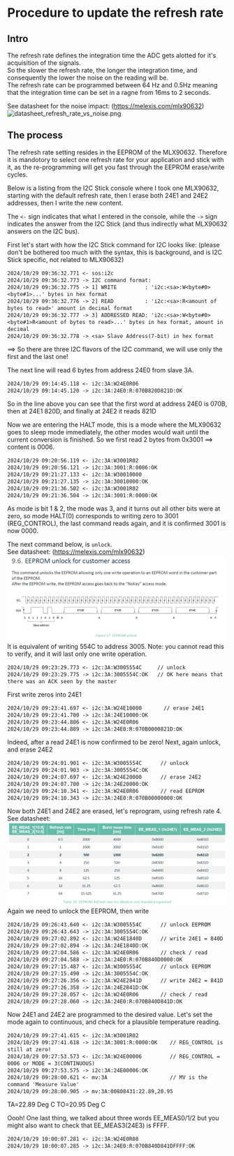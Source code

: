 # Procedure to update the refresh rate

## Intro

The refresh rate defines the integration time the ADC gets alotted for it's acquisition of the signals.  
So the slower the refresh rate, the longer the integration time, and consequently the lower the noise on the reading will be.  
The refresh rate can be programmed between 64 Hz and 0.5Hz meaning that the integration time can be set in a ragne from 16ms to 2 seconds.

See datasheet for the noise impact: (https://melexis.com/mlx90632)
![datasheet_refresh_rate_vs_noise.png](media/datasheet_refresh_rate_vs_noise)


## The process

The refresh rate setting resides in the EEPROM of the MLX90632. Therefore it is mandotory to select one refresh rate for your application and stick with it, as the re-programming will get you fast through the EEPROM erase/write cycles.

Below is a listing from the I2C Stick console where I took one MLX90632, starting with the default refresh rate, then I erase both 24E1 and 24E2 addresses, then I write the new content.

The `<-` sign indicates that what I entered in the console, while the `->` sign indicates the answer from the I2C Stick (and thus indirectly what MLX90632 answers on the I2C bus).

First let's start with how the I2C Stick command for I2C looks like: (please don't be bothered too much with the syntax, this is background, and is I2C Stick specific, not related to MLX90632)
```
2024/10/29 09:36:32.771 <- sos:i2c
2024/10/29 09:36:32.773 -> I2C command format:
2024/10/29 09:36:32.775 -> 1] WRITE         : 'i2c:<sa>:W<byte#0><byte#1>...' bytes in hex format
2024/10/29 09:36:32.776 -> 2] READ          : 'i2c:<sa>:R<amount of bytes to read>' amount in decimal format
2024/10/29 09:36:32.777 -> 3] ADDRESSED READ: 'i2c:<sa>:W<byte#0><byte#1>R<amount of bytes to read>...' bytes in hex format, amount in decimal
2024/10/29 09:36:32.778 -> <sa> Slave Address(7-bit) in hex format
```
==> So there are three I2C flavors of the I2C command, we will use only the first and the last one!


The next line will read 6 bytes from address 24E0 from slave 3A.
```
2024/10/29 09:14:45.118 <- i2c:3A:W24E0R06
2024/10/29 09:14:45.120 -> i2c:3A:24E0:R:070B820D821D:OK
```
So in the line above you can see that the first word at address 24E0 is 070B, then at 24E1 820D, and finally at 24E2 it reads 821D

Now we are entering the HALT mode, this is a mode where the MLX90632 goes to sleep mode immediately, the other modes would wait until the current conversion is finished. So we first read 2 bytes from 0x3001 ==> content is 0006.

```
2024/10/29 09:20:56.119 <- i2c:3A:W3001R02
2024/10/29 09:20:56.121 -> i2c:3A:3001:R:0006:OK
2024/10/29 09:21:27.133 <- i2c:3A:W30010000
2024/10/29 09:21:27.135 -> i2c:3A:30010000:OK
2024/10/29 09:21:36.502 <- i2c:3A:W3001R02
2024/10/29 09:21:36.504 -> i2c:3A:3001:R:0000:OK
```
As mode is bit 1 & 2, the mode was 3, and it turns out all other bits were at zero, so mode HALT(0) corresponds to writing zero to 3001 (REG_CONTROL), the last command reads again, and it is confirmed 3001 is now 0000.

The next command below, is `unlock`.  
See datasheet: (https://melexis.com/mlx90632)
![datasheet_unlock_eeprom_customer.png](media/datasheet_unlock_eeprom_customer.png)
It is equivalent of writing 554C to address 3005.
Note: you cannot read this to verify, and it will last only one write operation.

```
2024/10/29 09:23:29.773 <- i2c:3A:W3005554C     // unlock
2024/10/29 09:23:29.775 -> i2c:3A:3005554C:OK   // OK here means that there was an ACK seen by the master
```
First write zeros into 24E1
```
2024/10/29 09:23:41.697 <- i2c:3A:W24E10000       // erase 24E1
2024/10/29 09:23:41.700 -> i2c:3A:24E10000:OK
2024/10/29 09:23:44.886 <- i2c:3A:W24E0R06
2024/10/29 09:23:44.889 -> i2c:3A:24E0:R:070B0000821D:OK
```
Indeed, after a read 24E1 is now confirmed to be zero!
Next, again unlock, and erase 24E2

```
2024/10/29 09:24:01.901 <- i2c:3A:W3005554C      // unlock
2024/10/29 09:24:01.903 -> i2c:3A:3005554C:OK
2024/10/29 09:24:07.697 <- i2c:3A:W24E20000      // erase 24E2
2024/10/29 09:24:07.700 -> i2c:3A:24E20000:OK
2024/10/29 09:24:10.341 <- i2c:3A:W24E0R06       // read EEPROM
2024/10/29 09:24:10.343 -> i2c:3A:24E0:R:070B00000000:OK
```
Now both 24E1 and 24E2 are erased, let's reprogram, using refresh rate 4.
See datasheet:
![datasheet_eemeas1_2_refresh_rate_table.png](media/datasheet_eemeas1_2_refresh_rate_table.png)
Again we need to unlock the EEPROM, then write

```
2024/10/29 09:26:43.640 <- i2c:3A:W3005554C      // unlock EEPROM
2024/10/29 09:26:43.643 -> i2c:3A:3005554C:OK
2024/10/29 09:27:02.892 <- i2c:3A:W24E1840D      // write 24E1 = 840D
2024/10/29 09:27:02.894 -> i2c:3A:24E1840D:OK
2024/10/29 09:27:04.586 <- i2c:3A:W24E0R06       // check / read
2024/10/29 09:27:04.588 -> i2c:3A:24E0:R:070B840D0000:OK
2024/10/29 09:27:15.487 <- i2c:3A:W3005554C      // unlock EEPROM
2024/10/29 09:27:15.490 -> i2c:3A:3005554C:OK
2024/10/29 09:27:26.356 <- i2c:3A:W24E2841D      // write 24E2 = 841D
2024/10/29 09:27:26.358 -> i2c:3A:24E2841D:OK
2024/10/29 09:27:28.057 <- i2c:3A:W24E0R06       // check / read
2024/10/29 09:27:28.060 -> i2c:3A:24E0:R:070B840D841D:OK
```
Now 24E1 and 24E2 are programmed to the desired value.
Let's set the mode again to continuous, and check for a plausible temperature reading.
```
2024/10/29 09:27:41.615 <- i2c:3A:W3001R02
2024/10/29 09:27:41.618 -> i2c:3A:3001:R:0000:OK    // REG_CONTROL is still at zero!
2024/10/29 09:27:53.573 <- i2c:3A:W24E00006         // REG_CONTROL = 0006 or MODE = 3(CONTINUOUS)
2024/10/29 09:27:53.575 -> i2c:3A:24E00006:OK
2024/10/29 09:28:00.621 <- mv:3A                    // MV is the command 'Measure Value'
2024/10/29 09:28:00.905 -> mv:3A:00808431:22.89,20.95
```
TA=22.89 Deg C
TO=20.95 Deg C

Oooh! One last thing, we talked about three words EE_MEAS0/1/2 but you might also want to check that EE_MEAS3(24E3) is FFFF.

```
2024/10/29 10:00:07.281 <- i2c:3A:W24E0R08
2024/10/29 10:00:07.285 -> i2c:3A:24E0:R:070B840D841DFFFF:OK
```
